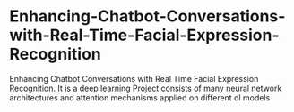 # Enhancing-Chatbot-Conversations-with-Real-Time-Facial-Expression-Recognition
Enhancing Chatbot Conversations with Real Time Facial Expression Recognition. It is a deep learning Project consists of many neural network architectures and attention mechanisms applied on different dl models
